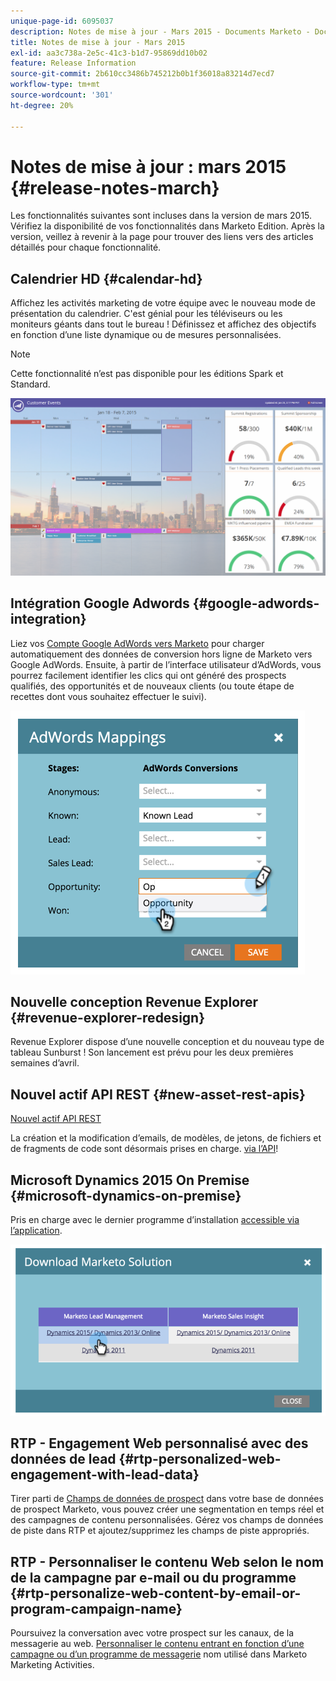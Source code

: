 ```yaml
---
unique-page-id: 6095037
description: Notes de mise à jour - Mars 2015 - Documents Marketo - Documentation du produit
title: Notes de mise à jour - Mars 2015
exl-id: aa3c738a-2e5c-41c3-b1d7-95869dd10b02
feature: Release Information
source-git-commit: 2b610cc3486b745212b0b1f36018a83214d7ecd7
workflow-type: tm+mt
source-wordcount: '301'
ht-degree: 20%

---
```


# Notes de mise à jour : mars 2015 {#release-notes-march}

Les fonctionnalités suivantes sont incluses dans la version de mars 2015. Vérifiez la disponibilité de vos fonctionnalités dans Marketo Edition. Après la version, veillez à revenir à la page pour trouver des liens vers des articles détaillés pour chaque fonctionnalité.

## Calendrier HD {#calendar-hd}

Affichez les activités marketing de votre équipe avec le nouveau mode de présentation du calendrier. C&#39;est génial pour les téléviseurs ou les moniteurs géants dans tout le bureau ! Définissez et affichez des objectifs en fonction d’une liste dynamique ou de mesures personnalisées.

>[!NOTE]
>
>Cette fonctionnalité n’est pas disponible pour les éditions Spark et Standard.

![](assets/image2015-3-23-11-3a39-3a15.png)

## Intégration Google Adwords {#google-adwords-integration}

Liez vos [Compte Google AdWords vers Marketo](/help/marketo/product-docs/administration/additional-integrations/add-google-adwords-as-a-launchpoint-service.md) pour charger automatiquement des données de conversion hors ligne de Marketo vers Google AdWords. Ensuite, à partir de l’interface utilisateur d’AdWords, vous pourrez facilement identifier les clics qui ont généré des prospects qualifiés, des opportunités et de nouveaux clients (ou toute étape de recettes dont vous souhaitez effectuer le suivi).

![](assets/image2015-3-23-11-3a50-3a55.png)

## Nouvelle conception Revenue Explorer {#revenue-explorer-redesign}

Revenue Explorer dispose d’une nouvelle conception et du nouveau type de tableau Sunburst ! Son lancement est prévu pour les deux premières semaines d’avril.

## Nouvel actif API REST {#new-asset-rest-apis}

[Nouvel actif API REST](https://experienceleague.adobe.com/en/docs/marketo-developer/marketo/rest/assets/assets)

La création et la modification d’emails, de modèles, de jetons, de fichiers et de fragments de code sont désormais prises en charge. [via l’API](https://developer.adobe.com/marketo-apis/api/asset/)!

## Microsoft Dynamics 2015 On Premise {#microsoft-dynamics-on-premise}

Pris en charge avec le dernier programme d’installation [accessible via l’application](/help/marketo/product-docs/crm-sync/microsoft-dynamics-sync/sync-setup/update-the-marketo-solution-for-microsoft-dynamics.md).

![](assets/image2015-3-23-11-3a47-3a16.png)

## RTP - Engagement Web personnalisé avec des données de lead {#rtp-personalized-web-engagement-with-lead-data}

Tirer parti de [Champs de données de prospect](/help/marketo/product-docs/web-personalization/using-web-segments/manage-person-data.md) dans votre base de données de prospect Marketo, vous pouvez créer une segmentation en temps réel et des campagnes de contenu personnalisées. Gérez vos champs de données de piste dans RTP et ajoutez/supprimez les champs de piste appropriés.

## RTP - Personnaliser le contenu Web selon le nom de la campagne par e-mail ou du programme {#rtp-personalize-web-content-by-email-or-program-campaign-name}

Poursuivez la conversation avec votre prospect sur les canaux, de la messagerie au web. [Personnaliser le contenu entrant en fonction d’une campagne ou d’un programme de messagerie](/help/marketo/product-docs/web-personalization/using-web-segments/web-segments.md) nom utilisé dans Marketo Marketing Activities.
